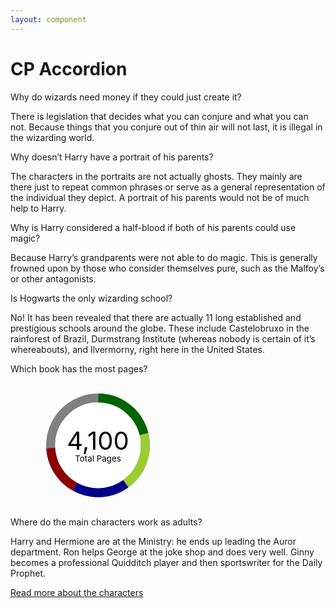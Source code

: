 ```yaml
---
layout: component
---
```


<style>
  cp-accordion:not([defined]) {
    display: block;
    opacity: 0;
    transition: opacity 0.3s ease-in-out;
  }

  .main-content cp-accordion-heading h2 {
    margin-bottom: 0;
  }

.sr-only {
  position: absolute;
	width: 1px;
	height: 1px;
	margin: -1px;
	padding: 0;
	overflow: hidden;
	clip: rect(0,0,0,0);
	border: 0;
}
  .cp-chart.cp-chart-xs {
  width: 70px;
  height: 70px;
}
.cp-chart.cp-chart-sm {
  width: 100px;
  height: 100px;
}
.cp-chart.cp-chart-md {
  width: 200px;
  height: 200px;
}
.cp-chart.cp-chart-lg {
  width: 400px;
  height: 400px;
}
.cp-chart.cp-chart-xl {
  width: 600px;
  height: 600px;
}

.cp-chart-donut .cp-chart-ring {
  stroke: grey;
  stroke-width: 3;
  fill: transparent;
}
.cp-chart-donut .cp-chart-segment {
  stroke: grey;
  stroke-width: 3;
  fill: transparent;
}
.cp-chart-donut .cp-chart-segment.cp-chart-segment-fuschia, .cp-chart-donut .cp-chart-segment.cp-chart-segment-1 {
  stroke: pink;
}
.cp-chart-donut .cp-chart-segment.cp-chart-segment-violet, .cp-chart-donut .cp-chart-segment.cp-chart-segment-2 {
  stroke: violet;
}
.cp-chart-donut .cp-chart-segment.cp-chart-segment-lavender, .cp-chart-donut .cp-chart-segment.cp-chart-segment-3 {
  stroke: purple;
}
.cp-chart-donut .cp-chart-segment.cp-chart-segment-ocean, .cp-chart-donut .cp-chart-segment.cp-chart-segment-4 {
  stroke: darkblue;
}
.cp-chart-donut .cp-chart-segment.cp-chart-segment-teal, .cp-chart-donut .cp-chart-segment.cp-chart-segment-5 {
  stroke: teal;
}
.cp-chart-donut .cp-chart-segment.cp-chart-segment-moss, .cp-chart-donut .cp-chart-segment.cp-chart-segment-6 {
  stroke: darkgreen;
}
.cp-chart-donut .cp-chart-segment.cp-chart-segment-clover, .cp-chart-donut .cp-chart-segment.cp-chart-segment-7 {
  stroke: lightgreen;
}
.cp-chart-donut .cp-chart-segment.cp-chart-segment-lime, .cp-chart-donut .cp-chart-segment.cp-chart-segment-8 {
  stroke: lime;
}
.cp-chart-donut .cp-chart-segment.cp-chart-segment-lemon-lime, .cp-chart-donut .cp-chart-segment.cp-chart-segment-9 {
  stroke: yellowgreen;
}
.cp-chart-donut .cp-chart-segment.cp-chart-segment-lemon, .cp-chart-donut .cp-chart-segment.cp-chart-segment-10 {
  stroke: yellow;
}
.cp-chart-donut .cp-chart-segment.cp-chart-segment-shark, .cp-chart-donut .cp-chart-segment.cp-chart-segment-11 {
  stroke: grey;
}
.cp-chart-donut .cp-chart-segment.cp-chart-segment-dash-blue {
  stroke: blue;
}
.cp-chart-donut .cp-chart-segment.cp-chart-segment-dash-yellow {
  stroke: gold;
}
.cp-chart-donut .cp-chart-segment.cp-chart-segment-dash-red {
  stroke: red;
}
.cp-chart-donut .cp-chart-segment.cp-chart-segment-grey, .cp-chart-donut .cp-chart-segment.cp-chart-segment-gray {
  stroke: darkgray;
}
.cp-chart-donut .cp-chart-segment.cp-chart-segment-blue {
  stroke: darkblue;
}
.cp-chart-donut .cp-chart-segment.cp-chart-segment-yellow {
  stroke: orange;
}
.cp-chart-donut .cp-chart-segment.cp-chart-segment-red {
  stroke: darkred;
}
.cp-chart-donut .cp-chart-hole {
  fill: #fff;
}

.cp-chart-text {
  fill: #000;
}
.cp-chart-text.cp-chart-text-inside {
  transform: translateY(0.25em);
}
.cp-chart-text.cp-chart-text-inside .cp-chart-number {
  font-size: 0.6em;
  line-height: 1;
  font-weight: 400;
  text-anchor: middle;
  transform: translateY(-0.25em);
}
.cp-chart-text.cp-chart-text-inside .cp-chart-label {
  font-size: 0.2em;
  text-anchor: middle;
  transform: translateY(0.7em);
}

.cp-figure-w-key {
  margin-left: -15px;
  padding-right: -15px;
  display: flex;
  justify-content: space-around;
  flex-direction: column;
}
@media (max-width: 768px) {
  .cp-figure-w-key {
    flex-direction: row;
  }
}
.cp-figure-w-key .cp-figure-content,
.cp-figure-w-key .cp-figure-key {
  flex: 1;
  padding-left: 30px / 2;
  padding-right: 30px / 2;
  align-self: center;
}
.cp-figure-w-key .cp-figure-key {
  min-width: calc(8 / 12);
}
.cp-figure-w-key .cp-figure-key [class*="shape-"] {
  margin-right: 6px;
}

.list-stat,
.stat-block {
  position: relative;
  margin: 0 0 15px;
  display: flex;
  flex-direction: column;
}
.list-stat dt,
.list-stat .list-stat-heading,
.list-stat .stat-block-heading,
.stat-block dt,
.stat-block .list-stat-heading,
.stat-block .stat-block-heading {
  font-weight: normal;
  font-size: 0.875em;
  line-height: 1em;
  width: 100%;
}
.list-stat dd,
.list-stat .list-stat-desc,
.list-stat .stat-block-desc,
.stat-block dd,
.stat-block .list-stat-desc,
.stat-block .stat-block-desc {
  margin-bottom: 0.125rem;
  font-size: 2em;
  line-height: 1em;
  order: -1;
}
.list-stat.list-stat-centered, .list-stat.stat-block-centered,
.stat-block.list-stat-centered,
.stat-block.stat-block-centered {
  text-align: center;
}

.cp-clock {
  margin: 0;
  display: flex;
  flex-direction: row;
  flex-wrap: wrap;
}
.cp-clock .cp-clock-group {
  margin: 0 15px 1em 0;
  display: flex;
  flex-direction: column;
}
.cp-clock .cp-clock-value {
  display: block;
  font-size: 2em;
  line-height: 1em;
}
.cp-clock .cp-clock-label {
  font-size: 0.875em;
  line-height: 1em;
}

</style>
<noscript>
  <style>
    cp-accordion:not([defined]) {
      opacity: 1;
    }
  </style>
</noscript>

# CP Accordion

<script>require(['/assets/node_modules/@rhelements/cp-accordion/cp-accordion.compiled.js'])</script>

<cp-accordion>
  <cp-accordion-heading>Why do wizards need money if they could just create it?</cp-accordion-heading>
  <cp-accordion-panel>
    <p>There is legislation that decides what you can conjure and what you can not. Because things that you conjure out of thin air will not last, it is illegal in the wizarding world.</p>
  </cp-accordion-panel>
  <cp-accordion-heading>Why doesn’t Harry have a portrait of his parents?</cp-accordion-heading>
  <cp-accordion-panel>
    <p>The characters in the portraits are not actually ghosts. They mainly are there just to repeat common phrases or serve as a general representation of the individual they depict. A portrait of his parents would not be of much help to Harry.</p>
  </cp-accordion-panel>
  <cp-accordion-heading>Why is Harry considered a half-blood if both of his parents could use magic?</cp-accordion-heading>
  <cp-accordion-panel>
    <p>Because Harry’s grandparents were not able to do magic. This is generally frowned upon by those who consider themselves pure, such as the Malfoy’s or other antagonists.</p>
  </cp-accordion-panel>
  <cp-accordion-heading>Is Hogwarts the only wizarding school?</cp-accordion-heading>
  <cp-accordion-panel>
    <p>No! It has been revealed that there are actually 11 long established and prestigious schools around the globe. These include Castelobruxo in the rainforest of Brazil, Durmstrang Institute (whereas nobody is certain of it’s whereabouts), and Ilvermorny, right here in the United States.</p>
  </cp-accordion-panel>
  <cp-accordion-heading>Which book has the most pages?</cp-accordion-heading>
  <cp-accordion-panel>
  <figure class="cp-figure">
<svg width="100%" height="100%" viewBox="0 0 42 42" class="cp-chart cp-chart-md" aria-labelledby="hp-books-title hp-books-desc" role="img">
  <title id="hp-books-title">Number of pages in Harry Potter books</title>
  <desc id="hp-books-desc">Donut chart showing the top 4 books with the most amount of pages. There are 4100 pages out of all 7 books. Book 5 takes up 21 percent, book 7 takes up 19 percent, book 4 takes up 18%, book 6 takes up 16 percent, and the remaining 3 books take up 24% of the total.</desc>
  <g class="cp-chart-donut">
    <circle class="cp-chart-hole" cx="21" cy="21" r="15.91549430918954" fill="#fff" role="presentation"></circle>
    <circle class="cp-chart-ring" cx="21" cy="21" r="15.91549430918954" fill="transparent" stroke="#d2d3d4" stroke-width="3" role="presentation"></circle>
    <circle class="cp-chart-segment cp-chart-segment-moss" cx="21" cy="21" r="15.91549430918954" stroke-dasharray="21 79" stroke-dashoffset="25" aria-labelledby="donut-segment-1-title donut-segment-1-desc">
      <title id="donut-segment-1-title">Book 5</title>
      <desc id="donut-segment-1-desc">Segment 1 spanning 21% of the whole, which is 870 pages out of 4100 total.</desc>
    </circle>
    <circle class="cp-chart-segment cp-chart-segment-lemon-lime" cx="21" cy="21" r="15.91549430918954" stroke-dasharray="19 81" stroke-dashoffset="104">
      <title id="donut-segment-2-title">Book 7</title>
      <desc id="donut-segment-2-desc">Segment 2 spanning 19% of the whole, which is 759 pages out of 4100 total.</desc>
    </circle>
    <circle class="cp-chart-segment cp-chart-segment-blue" cx="21" cy="21" r="15.91549430918954" stroke-dasharray="18 82" stroke-dashoffset="85">
      <title id="donut-segment-3-title">Book 4</title>
      <desc id="donut-segment-3-desc">Segment 3 spanning 18% of the whole, which is 734 pages out of 4100 total.</desc>
    </circle>
    <circle class="cp-chart-segment cp-chart-segment-red" cx="21" cy="21" r="15.91549430918954" stroke-dasharray="16 84" stroke-dashoffset="67">
      <title id="donut-segment-3-title">Book 6</title>
      <desc id="donut-segment-3-desc">Segment 4 spanning 16% of the whole, which is 652 pages out of 4100 total.</desc>
    </circle>
  </g>
  <g class="cp-chart-text cp-chart-text-inside">
    <text x="50%" y="50%" class="cp-chart-number">
      4,100
    </text>
    <text x="50%" y="50%" class="cp-chart-label">
      Total Pages
    </text>
  </g>
</svg>
<figcaption class="sr-only">
  Donut chart showing the top 4 books with the most amount of pages. There are 4100 pages out of all 7 books. Book 5 takes up 21 percent, book 7 takes up 19 percent, book 4 takes up 18%, book 6 takes up 16 percent, and the remaining 3 books take up 24% of the total.
</figcaption>
</figure>
  </cp-accordion-panel>
  <cp-accordion-heading>Where do the main characters work as adults?</cp-accordion-heading>
  <cp-accordion-panel>
    <p>Harry and Hermione are at the Ministry: he ends up leading the Auror department. Ron helps George at the joke shop and does very well. Ginny becomes a professional Quidditch player and then sportswriter for the Daily Prophet.</p>
    <a href="https://www.pottermore.com/collection/characters" target="blank">Read more about the characters</a>
  </cp-accordion-panel>
</cp-accordion>
